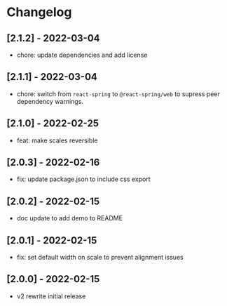 # Changelog

## [2.1.2] - 2022-03-04

- chore: update dependencies and add license

## [2.1.1] - 2022-03-04

- chore: switch from `react-spring` to `@react-spring/web` to supress peer dependency warnings.

## [2.1.0] - 2022-02-25

- feat: make scales reversible

## [2.0.3] - 2022-02-16

- fix: update package.json to include css export

## [2.0.2] - 2022-02-15

- doc update to add demo to README

## [2.0.1] - 2022-02-15

- fix: set default width on scale to prevent alignment issues

## [2.0.0] - 2022-02-15

- v2 rewrite initial release
